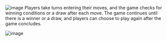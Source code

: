 ![image](https://github.com/alaaRashed2001/TicTacToe/assets/114382094/01e40f9d-1bef-44c4-9f36-2edfb9fddffd)
Players take turns entering their moves, and the game checks for winning conditions or a draw after each move. The game continues until there is a winner or a draw, and players can choose to play again after the game concludes.

![image](https://github.com/alaaRashed2001/TicTacToe/assets/114382094/d2662e60-55ec-4d1b-a131-1d2af2524e77)

